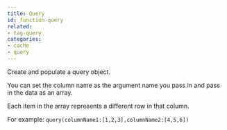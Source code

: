 ```yaml
---
title: Query
id: function-query
related:
- tag-query
categories:
- cache
- query
---
```


Create and populate a query object.

You can set the column name as the argument name you pass in and pass in the data as an array.

Each item in the array represents a different row in that column.

For example: `query(columnName1:[1,2,3],columnName2:[4,5,6])`